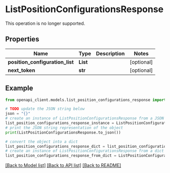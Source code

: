 # ListPositionConfigurationsResponse

This operation is no longer supported.

## Properties

Name | Type | Description | Notes
------------ | ------------- | ------------- | -------------
**position_configuration_list** | **List** |  | [optional] 
**next_token** | **str** |  | [optional] 

## Example

```python
from openapi_client.models.list_position_configurations_response import ListPositionConfigurationsResponse

# TODO update the JSON string below
json = "{}"
# create an instance of ListPositionConfigurationsResponse from a JSON string
list_position_configurations_response_instance = ListPositionConfigurationsResponse.from_json(json)
# print the JSON string representation of the object
print(ListPositionConfigurationsResponse.to_json())

# convert the object into a dict
list_position_configurations_response_dict = list_position_configurations_response_instance.to_dict()
# create an instance of ListPositionConfigurationsResponse from a dict
list_position_configurations_response_from_dict = ListPositionConfigurationsResponse.from_dict(list_position_configurations_response_dict)
```
[[Back to Model list]](../README.md#documentation-for-models) [[Back to API list]](../README.md#documentation-for-api-endpoints) [[Back to README]](../README.md)


